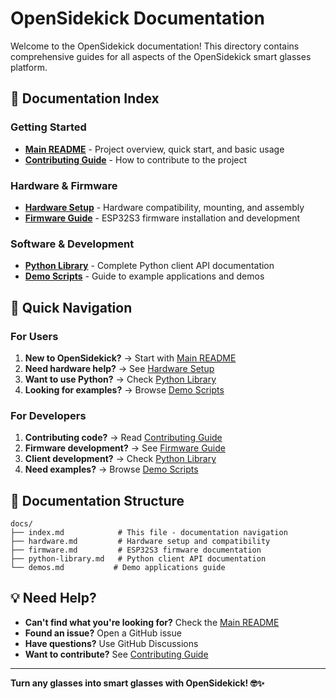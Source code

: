 # OpenSidekick Documentation

Welcome to the OpenSidekick documentation! This directory contains comprehensive guides for all aspects of the OpenSidekick smart glasses platform.

## 📖 Documentation Index

### Getting Started
- **[Main README](../README.md)** - Project overview, quick start, and basic usage
- **[Contributing Guide](../CONTRIBUTING.md)** - How to contribute to the project

### Hardware & Firmware
- **[Hardware Setup](hardware.md)** - Hardware compatibility, mounting, and assembly
- **[Firmware Guide](firmware.md)** - ESP32S3 firmware installation and development

### Software & Development
- **[Python Library](python-library.md)** - Complete Python client API documentation
- **[Demo Scripts](demos.md)** - Guide to example applications and demos

## 🚀 Quick Navigation

### For Users
1. **New to OpenSidekick?** → Start with [Main README](../README.md)
2. **Need hardware help?** → See [Hardware Setup](hardware.md)
3. **Want to use Python?** → Check [Python Library](python-library.md)
4. **Looking for examples?** → Browse [Demo Scripts](demos.md)

### For Developers
1. **Contributing code?** → Read [Contributing Guide](../CONTRIBUTING.md)
2. **Firmware development?** → See [Firmware Guide](firmware.md)
3. **Client development?** → Check [Python Library](python-library.md)
4. **Need examples?** → Browse [Demo Scripts](demos.md)

## 📁 Documentation Structure

```
docs/
├── index.md            # This file - documentation navigation
├── hardware.md         # Hardware setup and compatibility
├── firmware.md         # ESP32S3 firmware documentation
├── python-library.md   # Python client API documentation
└── demos.md           # Demo applications guide
```

## 💡 Need Help?

- **Can't find what you're looking for?** Check the [Main README](../README.md)
- **Found an issue?** Open a GitHub issue
- **Have questions?** Use GitHub Discussions
- **Want to contribute?** See [Contributing Guide](../CONTRIBUTING.md)

---

**Turn any glasses into smart glasses with OpenSidekick! 🤓✨** 